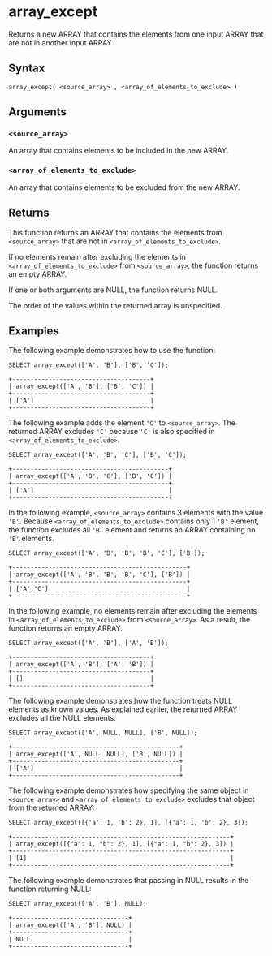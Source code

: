 # array_except

Returns a new ARRAY that contains the elements from one input ARRAY that are not in another input ARRAY.

## Syntax

```scopeql
array_except( <source_array> , <array_of_elements_to_exclude> )
```

## Arguments

### `<source_array>`

An array that contains elements to be included in the new ARRAY.

### `<array_of_elements_to_exclude>`

An array that contains elements to be excluded from the new ARRAY.

## Returns

This function returns an ARRAY that contains the elements from `<source_array>` that are not in `<array_of_elements_to_exclude>`.

If no elements remain after excluding the elements in `<array_of_elements_to_exclude>` from `<source_array>`, the function returns an empty ARRAY.

If one or both arguments are NULL, the function returns NULL.

The order of the values within the returned array is unspecified.

## Examples

The following example demonstrates how to use the function:

```scopeql
SELECT array_except(['A', 'B'], ['B', 'C']);
```

```
+--------------------------------------+
| array_except(['A', 'B'], ['B', 'C']) |
+--------------------------------------+
| ['A']                                |
+--------------------------------------+
```

The following example adds the element `'C'` to `<source_array>`. The returned ARRAY excludes `'C'` because `'C'` is also specified in `<array_of_elements_to_exclude>`.

```scopeql
SELECT array_except(['A', 'B', 'C'], ['B', 'C']);
```

```
+-------------------------------------------+
| array_except(['A', 'B', 'C'], ['B', 'C']) |
+-------------------------------------------+
| ['A']                                     |
+-------------------------------------------+
```

In the following example, `<source_array>` contains 3 elements with the value `'B'`. Because `<array_of_elements_to_exclude>` contains only 1 `'B'` element, the function excludes all `'B'` element and returns an ARRAY containing no `'B'` elements.

```scopeql
SELECT array_except(['A', 'B', 'B', 'B', 'C'], ['B']);
```

```
+------------------------------------------------+
| array_except(['A', 'B', 'B', 'B', 'C'], ['B']) |
+------------------------------------------------+
| ['A','C']                                      |
+------------------------------------------------+
```

In the following example, no elements remain after excluding the elements in `<array_of_elements_to_exclude>` from `<source_array>`. As a result, the function returns an empty ARRAY.

```scopeql
SELECT array_except(['A', 'B'], ['A', 'B']);
```

```
+--------------------------------------+
| array_except(['A', 'B'], ['A', 'B']) |
+--------------------------------------+
| []                                   |
+--------------------------------------+
```

The following example demonstrates how the function treats NULL elements as known values. As explained earlier, the returned ARRAY excludes all the NULL elements.

```scopeql
SELECT array_except(['A', NULL, NULL], ['B', NULL]);
```

```
+----------------------------------------------+
| array_except(['A', NULL, NULL], ['B', NULL]) |
+----------------------------------------------+
| ['A']                                        |
+----------------------------------------------+
```

The following example demonstrates how specifying the same object in `<source_array>` and `<array_of_elements_to_exclude>` excludes that object from the returned ARRAY:

```scopeql
SELECT array_except([{'a': 1, 'b': 2}, 1], [{'a': 1, 'b': 2}, 3]);
```

```
+------------------------------------------------------------+
| array_except([{"a": 1, "b": 2}, 1], [{"a": 1, "b": 2}, 3]) |
+------------------------------------------------------------+
| [1]                                                        |
+------------------------------------------------------------+
```

The following example demonstrates that passing in NULL results in the function returning NULL:

```scopeql
SELECT array_except(['A', 'B'], NULL);
```

```
+--------------------------------+
| array_except(['A', 'B'], NULL) |
+--------------------------------+
| NULL                           |
+--------------------------------+
```
